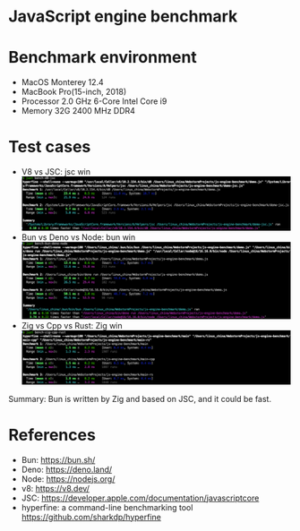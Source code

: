 JavaScript engine benchmark
============================

# Benchmark environment

* MacOS Monterey 12.4
* MacBook Pro(15-inch, 2018)
* Processor 2.0 GHz 6-Core Intel Core i9
* Memory 32G 2400 MHz DDR4

# Test cases

* V8 vs JSC: jsc win
  ![V8 vs JSC](images/d8-vs-jsc.png)
* Bun vs Deno vs Node: bun win
  ![Bun vs Deno vs Node](images/bun-vs-deno-vs-node.png)
* Zig vs Cpp vs Rust: Zig win
  ![Zig vs Cpp vs Rust](images/zig-vs-cpp-vs-rust.png)

Summary: Bun is written by Zig and based on JSC, and it could be fast. 

# References

* Bun: https://bun.sh/
* Deno: https://deno.land/
* Node: https://nodejs.org/
* v8: https://v8.dev/
* JSC: https://developer.apple.com/documentation/javascriptcore
* hyperfine: a command-line benchmarking tool https://github.com/sharkdp/hyperfine

